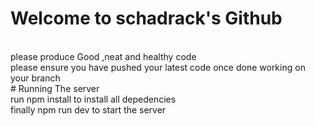 # Welcome to  schadrack's Github
<br/>
please produce Good ,neat and healthy code  <br/>
please ensure you have pushed your latest code once done working on your branch

<br/>
# Running The server

</br>
run npm install to install all depedencies  <br/>
finally npm run dev to start the server
